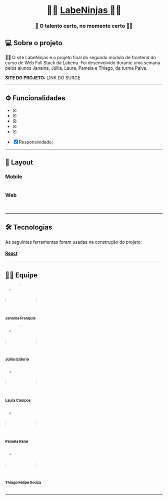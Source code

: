<h1 align="center">
     🐱‍👤 <a href="#" alt="site do projeto" target="_blank"> LabeNinjas </a>  🐱‍👤
</h1>

<h3 align="center">
    🛒 O talento certo, no momento certo  🐱‍👤
</h3>


## 💻 Sobre o projeto 

 🐱‍👤 O site LabeNinjas é o projeto final do segundo módulo de frontend do curso de Web Full Stack da Labenu. 
Foi desenvolvido durante uma semana pelos alunos Janaina, Júllia, Laura, Pamela e Thiago, da turma Paiva.
<br>

<b>SITE DO PROJETO:</b> LINK DO SURGE


---

## ⚙️ Funcionalidades

  - [x] 
  - [x] 
  - [x] 
  - [x] 
  - [x] 
  - [x] Responsividade; 
 

---

## 🎨 Layout

### Mobile

<p align="center" style="display: flex; align-items: flex-start; justify-content: center;">
     <a href="g" alt="5458713e-2c2c-4109-b14f-b1c48cdcddcc" border="0"></a>
     <a href="" alt="c4913d08-c8cb-4d4d-968e-b97971a2d8f6" border="0"></a>
     
  


</p>

### Web

<p align="center" style="display: flex; align-items: flex-start; justify-content: center;">
 <a href="" alt="Captura-de-Tela-53" border="0" /></a>
     <br/>
 <a href="" alt="Captura-de-Tela-55" border="0"></a>    
</p>

---

## 🛠 Tecnologias

As seguintes ferramentas foram usadas na construção do projeto:

#### [React](https://reactjs.org/)  


---

## 👨‍💻 Equipe

<a href="https://github.com/jfranquis">
 <img style="border-radius: 50%;" src="https://avatars.githubusercontent.com/u/39539970?v=4" width="100px;" alt=""/>
 <br>
 <sub><b>Janaina Franquis</b></sub></a> <a href="https://github.com/jfranquis" title="github"></a>
 <br>
 <br>
 
 <a href="https://github.com/thiago-felipe-99">
 <img style="border-radius: 50%;" src="https://avatars.githubusercontent.com/u/81257067?v=4" width="100px;" alt=""/>
 <br>
 <sub><b>Júllia Izidorio</b></sub></a> <a href="https://github.com/thiago-felipe-99" title="github"></a>
 <br>
 <br>

<a href="https://github.com/lausmpc">
 <img style="border-radius: 50%;" src="https://avatars.githubusercontent.com/u/81258211?v=4" width="100px;" alt=""/>
 <br />
 <sub><b>Laura Campos</b></sub></a> <a href="https://github.com/lausmpc" title="github"></a>
 <br>
 <br>
 
 <a href="https://github.com/thiago-felipe-99">
 <img style="border-radius: 50%;" src="https://avatars.githubusercontent.com/u/81252263?v=4" width="100px;" alt=""/>
 <br>
 <sub><b>Pamela Rane</b></sub></a> <a href="https://github.com/thiago-felipe-99" title="github"></a>
 <br>
 <br>

<a href="https://github.com/thiago-felipe-99">
 <img style="border-radius: 50%;" src="https://avatars.githubusercontent.com/u/77975911?v=4" width="100px;" alt=""/>
 <br>
 <sub><b>Thiago Felipe Souza</b></sub></a> <a href="https://github.com/thiago-felipe-99" title="github"></a>
 <br>
 <br>
 
 

 

---

